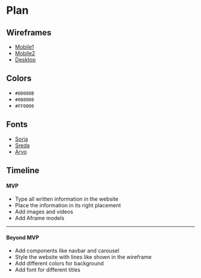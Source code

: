 # Plan

## Wireframes
* [Mobile1](https://github.com/mohameda4333/sep10-freedom-project/blob/main/img.md/mobile1.png)
* [Mobile2](https://github.com/mohameda4333/sep10-freedom-project/blob/main/img.md/mobile2.png)
* [Desktop](https://github.com/mohameda4333/sep10-freedom-project/blob/main/img.md/desktop.png)

## Colors
* `#00008B`
* `#008000`
* `#FF0000`

## Fonts
* [Soria]([URL](https://www.figma.com/resource-library/best-fonts-for-websites/#_20-soria))
* [Sreda](https://www.figma.com/resource-library/best-fonts-for-websites/#_23-sreda)
* [Arvo](https://www.figma.com/resource-library/best-fonts-for-websites/#_24-arvo)

## Timeline

#### MVP

* Type all written information in the website
* Place the information in its right placement
* Add images and videos
* Add Aframe models

---

#### Beyond MVP

* Add components like navbar and carousel
* Style the website with lines like shown in the wireframe
* Add different colors for background
* Add font for different titles








<!-- DO NOT USE THIS YET

| Name | Glows | Grows |
| -------- | ------- | ------- |
|   |   |
|   |   |
|   |   |
|   |   |
|   |   |
|   |   |

-->
